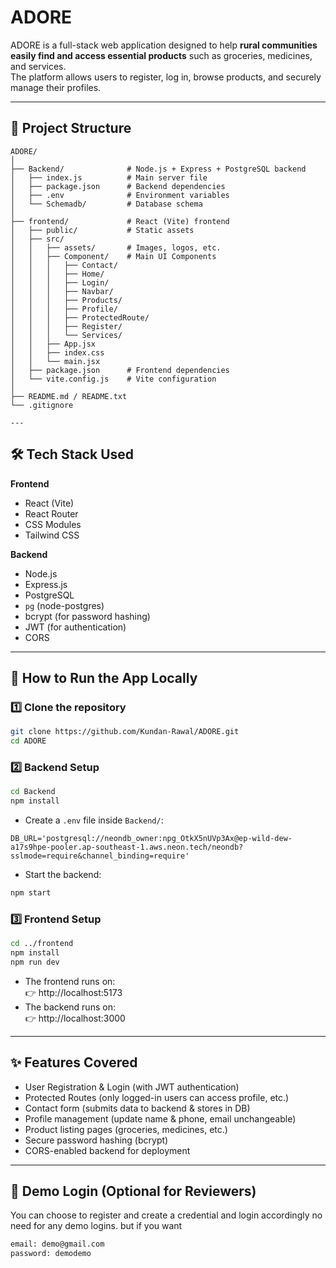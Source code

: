 # ADORE

ADORE is a full-stack web application designed to help **rural communities easily find and access essential products** such as groceries, medicines, and services.  
The platform allows users to register, log in, browse products, and securely manage their profiles.

---

## 📂 Project Structure
```
ADORE/
│
├── Backend/              # Node.js + Express + PostgreSQL backend
│   ├── index.js          # Main server file
│   ├── package.json      # Backend dependencies
│   ├── .env              # Environment variables
│   └── Schemadb/         # Database schema
│
├── frontend/             # React (Vite) frontend
│   ├── public/           # Static assets
│   ├── src/
│   │   ├── assets/       # Images, logos, etc.
│   │   ├── Component/    # Main UI Components
│   │   │   ├── Contact/
│   │   │   ├── Home/
│   │   │   ├── Login/
│   │   │   ├── Navbar/
│   │   │   ├── Products/
│   │   │   ├── Profile/
│   │   │   ├── ProtectedRoute/
│   │   │   ├── Register/
│   │   │   └── Services/
│   │   ├── App.jsx
│   │   ├── index.css
│   │   └── main.jsx
│   ├── package.json      # Frontend dependencies
│   └── vite.config.js    # Vite configuration
│
├── README.md / README.txt
└── .gitignore

---
```
## 🛠️ Tech Stack Used

**Frontend**  
- React (Vite)  
- React Router  
- CSS Modules  
- Tailwind CSS

**Backend**  
- Node.js  
- Express.js  
- PostgreSQL  
- `pg` (node-postgres)  
- bcrypt (for password hashing)  
- JWT (for authentication)  
- CORS  

---

## 🚀 How to Run the App Locally

### 1️⃣ Clone the repository
```bash
git clone https://github.com/Kundan-Rawal/ADORE.git
cd ADORE
```

### 2️⃣ Backend Setup
```bash
cd Backend
npm install
```

- Create a `.env` file inside `Backend/`:
```
DB_URL='postgresql://neondb_owner:npg_OtkX5nUVp3Ax@ep-wild-dew-a17s9hpe-pooler.ap-southeast-1.aws.neon.tech/neondb?sslmode=require&channel_binding=require'
```

- Start the backend:
```bash
npm start
```

### 3️⃣ Frontend Setup
```bash
cd ../frontend
npm install
npm run dev
```

- The frontend runs on:  
👉 http://localhost:5173  
- The backend runs on:  
👉 http://localhost:3000  

---

## ✨ Features Covered

- User Registration & Login (with JWT authentication)  
- Protected Routes (only logged-in users can access profile, etc.)  
- Contact form (submits data to backend & stores in DB)  
- Profile management (update name & phone, email unchangeable)  
- Product listing pages (groceries, medicines, etc.)  
- Secure password hashing (bcrypt)  
- CORS-enabled backend for deployment  

---

## 🔑 Demo Login (Optional for Reviewers)

You can choose to register and create a credential and login accordingly no need for any demo logins. 
but if you want 

```bash
email: demo@gmail.com
password: demodemo
```

